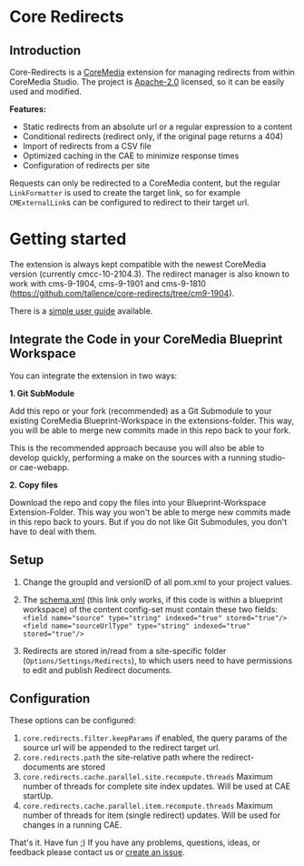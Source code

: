 Core Redirects
==============

Introduction
------------

Core-Redirects is a [CoreMedia](http://www.coremedia.com) extension for managing redirects from within CoreMedia Studio.
The project is [Apache-2.0](./LICENSE) licensed, so it can be easily used and modified.

**Features:**

- Static redirects from an absolute url or a regular expression to a content
- Conditional redirects (redirect only, if the original page returns a 404)
- Import of redirects from a CSV file
- Optimized caching in the CAE to minimize response times
- Configuration of redirects per site

Requests can only be redirected to a CoreMedia content, but the regular `LinkFormatter` is used to create the target
link, so for example `CMExternalLink`s can be configured to redirect to their target url.


Getting started
===============

The extension is always kept compatible with the newest CoreMedia version (currently cmcc-10-2104.3). The redirect 
manager is also known to work with cms-9-1904, cms-9-1901 and cms-9-1810 (https://github.com/tallence/core-redirects/tree/cm9-1904).

There is a [simple user guide](docs/userguide.md) available.

Integrate the Code in your CoreMedia Blueprint Workspace
--------------------------------------------------------

You can integrate the extension in two ways:

**1. Git SubModule**

Add this repo or your fork (recommended) as a Git Submodule to your existing CoreMedia Blueprint-Workspace in the
extensions-folder. This way, you will be able to merge new commits made in this repo back to your fork.

This is the recommended approach because you will also be able to develop quickly, performing a make on the sources with
a running studio- or cae-webapp.
 
**2. Copy files**

Download the repo and copy the files into your Blueprint-Workspace Extension-Folder.
This way you won't be able to merge new commits made in this repo back to yours. But if you do not like Git Submodules,
you don't have to deal with them. 


Setup
-----
1. Change the groupId and versionID of all pom.xml to your project values.

2. The [schema.xml](../../modules/search/solr-config/src/main/app/configsets/content/conf/schema.xml) (this link only
works, if this code is within a blueprint workspace) of the content config-set must contain these two fields: 
     `<field name="source" type="string" indexed="true" stored="true"/>`
     `<field name="sourceUrlType" type="string" indexed="true" stored="true"/>`

3. Redirects are stored in/read from a site-specific folder (`Options/Settings/Redirects`), to which users need to have
permissions to edit and publish Redirect documents.

Configuration
-------
These options can be configured:
1. `core.redirects.filter.keepParams` if enabled, the query params of the source url will be appended to the redirect target url.
2. `core.redirects.path` the site-relative path where the redirect-documents are stored
3. `core.redirects.cache.parallel.site.recompute.threads` Maximum number of threads for complete site index updates. Will be used at CAE startUp.
4. `core.redirects.cache.parallel.item.recompute.threads` Maximum number of threads for item (single redirect) updates. Will be used for changes in a running CAE.  

That's it. Have fun ;) If you have any problems, questions, ideas, or feedback please contact us or
[create an issue](https://github.com/tallence/core-redirects/issues). 
